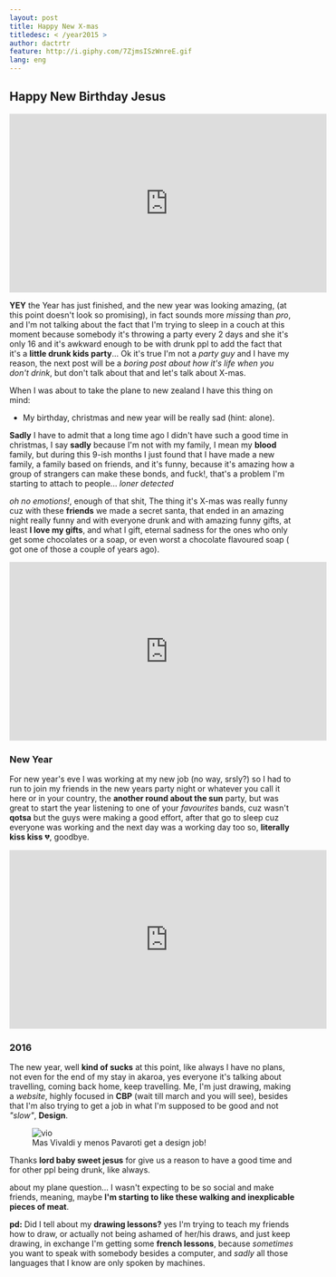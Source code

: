 ```yaml
---
layout: post
title: Happy New X-mas
titledesc: < /year2015 >
author: dactrtr
feature: http://i.giphy.com/7ZjmsISzWnreE.gif
lang: eng
---
```


## Happy New Birthday Jesus

<iframe width="560" height="315" src="https://www.youtube.com/embed/XYeM3uHVZnE" frameborder="0" allowfullscreen></iframe>

**YEY** the Year has just finished, and the new year was looking amazing, (at this point doesn't look so promising), in fact sounds more _missing_ than _pro_, and I'm not talking about the fact that I'm trying to sleep in a couch at this moment because somebody it's throwing a party every 2 days and she it's only 16 and it's awkward enough to be with drunk ppl to add the fact that it's a **little drunk kids party**...
Ok it's true I'm not a _party guy_ and I have my reason, the next post will be a _boring post about how it's life when you don't drink_, but don't talk about that and let's talk about X-mas.

When I was about to take the plane to new zealand I have this thing on mind:

- My birthday, christmas and new year will be really sad (hint: alone).

**Sadly** I have to admit that a long time ago I didn't have such a good time in christmas, I say **sadly** because I'm not with my family, I mean my **blood** family, but during this 9-ish months I just found that I have made a new family, a family based on friends, and it's funny, because it's amazing how a group of strangers can make these bonds, and fuck!, that's a problem I'm starting to attach to people... _loner detected_

_oh no emotions!_, enough of that shit, The thing it's X-mas was really funny cuz with these **friends** we made a secret santa, that ended in an amazing night really funny and with everyone drunk and with amazing funny gifts, at least **I love my gifts**, and what I gift, eternal sadness for the ones who only get some chocolates or a soap, or even worst a chocolate flavoured soap ( got one of those a couple of years ago).

<iframe width="560" height="315" src="https://www.youtube.com/embed/D_Kf66SyflA" frameborder="0" allowfullscreen></iframe>

### New Year

For new year's eve I was working at my new job (no way, srsly?) so I had to run to join my friends in the new years party night or whatever you call it here or in your country, the **another round about the sun** party, but was great to start the year listening to one of your _favourites_ bands, cuz wasn't **qotsa** but the guys were making a good effort, after that go to sleep cuz everyone was working and the next day was a working day too so, **literally kiss kiss** 💔, goodbye.

 <iframe width="560" height="315" src="https://www.youtube.com/embed/Ohul8O0MZZc" frameborder="0" allowfullscreen></iframe>
 
### 2016

The new year, well **kind of sucks** at this point, like always I have no plans, not even for the end of my stay in akaroa, yes everyone it's talking about travelling, coming back home, keep travelling. Me, I'm just drawing, making a _website_, highly focused in **CBP** (wait till march and you will see), besides that I'm also trying to get a job in what I'm supposed to be good and not _"slow"_, **Design**.

 <figure class="figimg">
   <img src="http://49.media.tumblr.com/6cc2ce9814436c08c5010b8bcb7cc5b1/tumblr_mg6vutIFBk1rl6bl6o1_400.gif" alt="vio">
<figcaption>
Mas Vivaldi y menos Pavaroti get a design job!
</figcaption>
</figure>

Thanks **lord baby sweet jesus** for give us a reason to have a good time and for other ppl being drunk, like always.

about my plane question... I wasn't expecting to be so social and make friends, meaning, maybe **I'm starting to like these walking and inexplicable pieces of meat**.

**pd:** Did I tell about my **drawing lessons?** yes I'm trying to teach my friends how to draw, or actually not being ashamed of her/his draws, and just keep drawing, in exchange I'm getting some **french lessons**, because _sometimes_ you want to speak with somebody besides a computer, and _sadly_ all those languages that I know are only spoken by machines.
